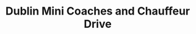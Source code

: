 ---
title: "Dublin Mini Coaches and Chauffeur Drive"
address: "Bluebell Ind. Est. Dublin 12"
tel: "(1890)905349"
county: "Dublin"
category: "Driving Ranges"
type: "Content"
lat: "53.330617"
lng: "-6.334648"
---